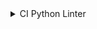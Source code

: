 
<details>
<summary>CI Python Linter</summary>



<table class="waffle" cellspacing="0" cellpadding="0">
    <thead>
        <tr>
            <th class="row-header freezebar-origin-ltr"></th>
            <th id="1659218484C0" style="width:100px;" class="column-headers-background">A</th>
            <th id="1659218484C1" style="width:100px;" class="column-headers-background">B</th>
            <th id="1659218484C2" style="width:33px;" class="column-headers-background">C</th>
            <th id="1659218484C3" style="width:129px;" class="column-headers-background">D</th>
            <th id="1659218484C4" style="width:100px;" class="column-headers-background">E</th>
            <th id="1659218484C5" style="width:33px;" class="column-headers-background">F</th>
            <th id="1659218484C6" style="width:100px;" class="column-headers-background">G</th>
            <th id="1659218484C7" style="width:100px;" class="column-headers-background">H</th>
            <th id="1659218484C8" style="width:33px;" class="column-headers-background">I</th>
            <th id="1659218484C9" style="width:100px;" class="column-headers-background">J</th>
            <th id="1659218484C10" style="width:100px;" class="column-headers-background">K</th>
        </tr>
    </thead>
    <tbody>
        <tr style="height: 34px">
            <th id="1659218484R0" style="height: 34px;" class="row-headers-background">
                <div class="row-header-wrapper" style="line-height: 34px">1</div>
            </th>
            <td class="s0" colspan="2">home</td>
            <td class="s0" dir="ltr"></td>
            <td class="s0" dir="ltr" colspan="2">about</td>
            <td class="s0" dir="ltr"></td>
            <td class="s0" dir="ltr" colspan="2">products</td>
            <td class="s0" dir="ltr"></td>
            <td class="s0" dir="ltr" colspan="2">profiles</td>
        </tr>
        <tr style="height: 20px">
            <th id="1659218484R1" style="height: 20px;" class="row-headers-background">
                <div class="row-header-wrapper" style="line-height: 20px">2</div>
            </th>
            <td class="s1">admin.py</td>
            <td class="s2" dir="ltr">PASS</td>
            <td class="s1"></td>
            <td class="s1">admin.py</td>
            <td class="s2" dir="ltr">PASS</td>
            <td class="s1"></td>
            <td class="s1">admin.py</td>
            <td class="s2" dir="ltr">PASS</td>
            <td class="s1"></td>
            <td class="s1">admin.py</td>
            <td class="s2" dir="ltr">PASS</td>
        </tr>
        <tr style="height: 20px">
            <th id="1659218484R2" style="height: 20px;" class="row-headers-background">
                <div class="row-header-wrapper" style="line-height: 20px">3</div>
            </th>
            <td class="s1" dir="ltr">forms.py</td>
            <td class="s2" dir="ltr">PASS</td>
            <td class="s1" dir="ltr"></td>
            <td class="s1" dir="ltr">forms.py</td>
            <td class="s2" dir="ltr">PASS</td>
            <td class="s1"></td>
            <td class="s1">forms.py</td>
            <td class="s2" dir="ltr">PASS</td>
            <td class="s1"></td>
            <td class="s1">forms.py</td>
            <td class="s2" dir="ltr">PASS</td>
        </tr>
        <tr style="height: 20px">
            <th id="1659218484R3" style="height: 20px;" class="row-headers-background">
                <div class="row-header-wrapper" style="line-height: 20px">4</div>
            </th>
            <td class="s1" dir="ltr">models.py</td>
            <td class="s2" dir="ltr">PASS</td>
            <td class="s1" dir="ltr"></td>
            <td class="s1" dir="ltr">models.py</td>
            <td class="s2" dir="ltr">PASS</td>
            <td class="s1"></td>
            <td class="s1">models.py</td>
            <td class="s2" dir="ltr">PASS</td>
            <td class="s1"></td>
            <td class="s1">models.py</td>
            <td class="s2" dir="ltr">PASS</td>
        </tr>
        <tr style="height: 20px">
            <th id="1659218484R4" style="height: 20px;" class="row-headers-background">
                <div class="row-header-wrapper" style="line-height: 20px">5</div>
            </th>
            <td class="s1" dir="ltr">urls.py</td>
            <td class="s2" dir="ltr">PASS</td>
            <td class="s1" dir="ltr"></td>
            <td class="s1" dir="ltr">urls.py</td>
            <td class="s2" dir="ltr">PASS</td>
            <td class="s1"></td>
            <td class="s1">urls.py</td>
            <td class="s2" dir="ltr">PASS</td>
            <td class="s1"></td>
            <td class="s1">urls.py</td>
            <td class="s2" dir="ltr">PASS</td>
        </tr>
        <tr style="height: 20px">
            <th id="1659218484R5" style="height: 20px;" class="row-headers-background">
                <div class="row-header-wrapper" style="line-height: 20px">6</div>
            </th>
            <td class="s1" dir="ltr">views.py</td>
            <td class="s2" dir="ltr">PASS</td>
            <td class="s1" dir="ltr"></td>
            <td class="s1" dir="ltr">views.py</td>
            <td class="s2" dir="ltr">PASS</td>
            <td class="s1"></td>
            <td class="s1">views.py</td>
            <td class="s2" dir="ltr">PASS</td>
            <td class="s1"></td>
            <td class="s1">views.py</td>
            <td class="s2" dir="ltr">PASS</td>
        </tr>
        <tr style="height: 20px">
            <th id="1659218484R6" style="height: 20px;" class="row-headers-background">
                <div class="row-header-wrapper" style="line-height: 20px">7</div>
            </th>
            <td class="s1"></td>
            <td class="s1"></td>
            <td class="s1"></td>
            <td class="s1"></td>
            <td class="s1"></td>
            <td class="s1" dir="ltr"></td>
            <td class="s1" dir="ltr">widgets.py</td>
            <td class="s1"></td>
            <td class="s1"></td>
            <td class="s1"></td>
            <td class="s1"></td>
        </tr>
        <tr style="height: 20px">
            <th id="1659218484R7" style="height: 20px;" class="row-headers-background">
                <div class="row-header-wrapper" style="line-height: 20px">8</div>
            </th>
            <td class="s1"></td>
            <td class="s1"></td>
            <td class="s1"></td>
            <td class="s1"></td>
            <td class="s1"></td>
            <td class="s1"></td>
            <td class="s1"></td>
            <td class="s1"></td>
            <td class="s1"></td>
            <td class="s1"></td>
            <td class="s1"></td>
        </tr>
        <tr style="height: 40px">
            <th id="1659218484R8" style="height: 40px;" class="row-headers-background">
                <div class="row-header-wrapper" style="line-height: 40px">9</div>
            </th>
            <td class="s0" colspan="2">cart</td>
            <td class="s0" dir="ltr"></td>
            <td class="s0" dir="ltr" colspan="2">checkout</td>
            <td class="s0" dir="ltr"></td>
            <td class="s0" dir="ltr" colspan="2">contact</td>
            <td class="s0" dir="ltr"></td>
            <td class="s0" dir="ltr" colspan="2">luigis</td>
        </tr>
        <tr style="height: 20px">
            <th id="1659218484R9" style="height: 20px;" class="row-headers-background">
                <div class="row-header-wrapper" style="line-height: 20px">10</div>
            </th>
            <td class="s1">admin.py</td>
            <td class="s2" dir="ltr">PASS</td>
            <td class="s1"></td>
            <td class="s1">admin.py</td>
            <td class="s2" dir="ltr">PASS</td>
            <td class="s1"></td>
            <td class="s1">admin.py</td>
            <td class="s2" dir="ltr">PASS</td>
            <td class="s1" dir="ltr"></td>
            <td class="s1" dir="ltr">settings.py</td>
            <td class="s2" dir="ltr">PASS</td>
        </tr>
        <tr style="height: 20px">
            <th id="1659218484R10" style="height: 20px;" class="row-headers-background">
                <div class="row-header-wrapper" style="line-height: 20px">11</div>
            </th>
            <td class="s1" dir="ltr">contexts.py</td>
            <td class="s2" dir="ltr">PASS</td>
            <td class="s1"></td>
            <td class="s1">forms.py</td>
            <td class="s2" dir="ltr">PASS</td>
            <td class="s1" dir="ltr"></td>
            <td class="s1" dir="ltr">forms.py</td>
            <td class="s2" dir="ltr">PASS</td>
            <td class="s1" dir="ltr"></td>
            <td class="s1" dir="ltr">urls.py</td>
            <td class="s2" dir="ltr">PASS</td>
        </tr>
        <tr style="height: 20px">
            <th id="1659218484R11" style="height: 20px;" class="row-headers-background">
                <div class="row-header-wrapper" style="line-height: 20px">12</div>
            </th>
            <td class="s1">models.py</td>
            <td class="s2" dir="ltr">PASS</td>
            <td class="s1"></td>
            <td class="s1">models.py</td>
            <td class="s2" dir="ltr">PASS</td>
            <td class="s1" dir="ltr"></td>
            <td class="s1" dir="ltr">models.py</td>
            <td class="s2" dir="ltr">PASS</td>
            <td class="s1" dir="ltr"></td>
            <td class="s1" dir="ltr">views.py</td>
            <td class="s2" dir="ltr">PASS</td>
        </tr>
        <tr style="height: 20px">
            <th id="1659218484R12" style="height: 20px;" class="row-headers-background">
                <div class="row-header-wrapper" style="line-height: 20px">13</div>
            </th>
            <td class="s1">urls.py</td>
            <td class="s2" dir="ltr">PASS</td>
            <td class="s1" dir="ltr"></td>
            <td class="s1" dir="ltr">signals.py</td>
            <td class="s2" dir="ltr">PASS</td>
            <td class="s1" dir="ltr"></td>
            <td class="s1" dir="ltr">urls.py</td>
            <td class="s2" dir="ltr">PASS</td>
            <td class="s1"></td>
            <td class="s1"></td>
            <td class="s1"></td>
        </tr>
        <tr style="height: 20px">
            <th id="1659218484R13" style="height: 20px;" class="row-headers-background">
                <div class="row-header-wrapper" style="line-height: 20px">14</div>
            </th>
            <td class="s1">views.py</td>
            <td class="s2" dir="ltr">PASS</td>
            <td class="s1"></td>
            <td class="s1">urls.py</td>
            <td class="s2" dir="ltr">PASS</td>
            <td class="s1" dir="ltr"></td>
            <td class="s1" dir="ltr">views.py</td>
            <td class="s2" dir="ltr">PASS</td>
            <td class="s1"></td>
            <td class="s1"></td>
            <td class="s1"></td>
        </tr>
        <tr style="height: 20px">
            <th id="1659218484R14" style="height: 20px;" class="row-headers-background">
                <div class="row-header-wrapper" style="line-height: 20px">15</div>
            </th>
            <td class="s1"></td>
            <td class="s1"></td>
            <td class="s1"></td>
            <td class="s1">views.py</td>
            <td class="s2" dir="ltr">PASS</td>
            <td class="s1"></td>
            <td class="s1"></td>
            <td class="s1"></td>
            <td class="s1"></td>
            <td class="s1"></td>
            <td class="s1"></td>
        </tr>
        <tr style="height: 20px">
            <th id="1659218484R15" style="height: 20px;" class="row-headers-background">
                <div class="row-header-wrapper" style="line-height: 20px">16</div>
            </th>
            <td class="s1"></td>
            <td class="s1"></td>
            <td class="s1" dir="ltr"></td>
            <td class="s1" dir="ltr">webhook_handler.py</td>
            <td class="s2" dir="ltr">PASS</td>
            <td class="s1"></td>
            <td class="s1"></td>
            <td class="s1"></td>
            <td class="s1"></td>
            <td class="s1"></td>
            <td class="s1"></td>
        </tr>
        <tr style="height: 20px">
            <th id="1659218484R16" style="height: 20px;" class="row-headers-background">
                <div class="row-header-wrapper" style="line-height: 20px">17</div>
            </th>
            <td class="s1"></td>
            <td class="s1"></td>
            <td class="s1" dir="ltr"></td>
            <td class="s1" dir="ltr">webhooks.py</td>
            <td class="s2" dir="ltr">PASS</td>
            <td class="s1"></td>
            <td class="s1"></td>
            <td class="s1"></td>
            <td class="s1"></td>
            <td class="s1"></td>
            <td class="s1"></td>
        </tr>
    </tbody>
</table>

</details>